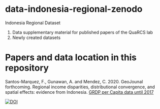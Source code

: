 # data-indonesia-regional-zenodo

Indonesia Regional Dataset  

1. Data supplementary material for published papers of the QuaRCS lab
2. Newly created datasets

# Papers and data location in this repository

Santos-Marquez, F., Gunawan, A. and Mendez, C. 2020. GeoJounal forthcoming. Regional income disparities, distributional convergence, and spatial effects: evidence from Indonesia.
 [GRDP per Capita data until 2017](https://github.com/quarcs-lab/data-indonesia-regional-zenodo/tree/main/economic-data-until-2017)
 

[![DOI](https://zenodo.org/badge/DOI/10.5281/zenodo.4427713.svg)](https://doi.org/10.5281/zenodo.4427713)


